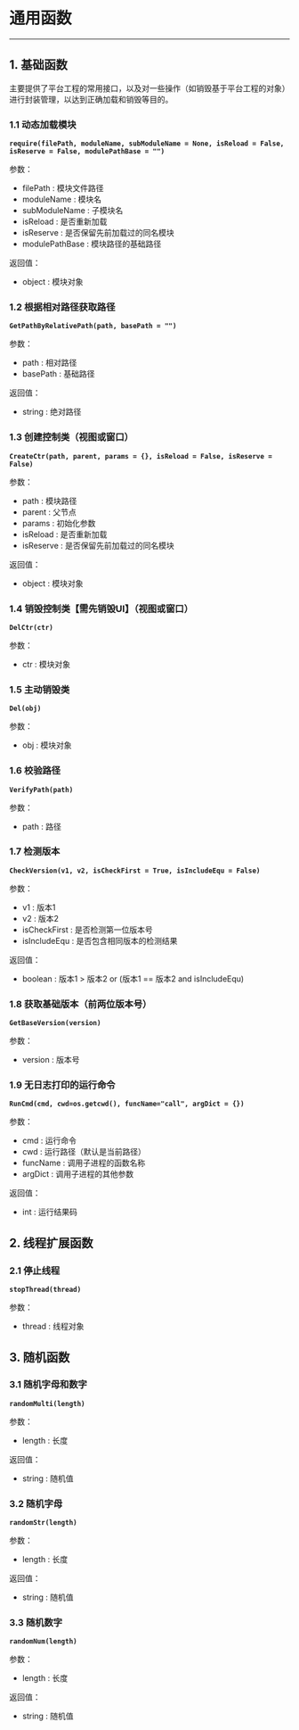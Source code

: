 # 通用函数

----
## 1. 基础函数
主要提供了平台工程的常用接口，以及对一些操作（如销毁基于平台工程的对象）进行封装管理，以达到正确加载和销毁等目的。  

### 1.1 动态加载模块
**`require(filePath, moduleName, subModuleName = None, isReload = False, isReserve = False, modulePathBase = "")`**  

参数：  
  * filePath : 模块文件路径
  * moduleName : 模块名
  * subModuleName : 子模块名
  * isReload : 是否重新加载
  * isReserve : 是否保留先前加载过的同名模块
  * modulePathBase : 模块路径的基础路径

返回值：
  * object : 模块对象


### 1.2 根据相对路径获取路径
**`GetPathByRelativePath(path, basePath = "")`**  

参数：
  * path : 相对路径
  * basePath : 基础路径

返回值：
  * string : 绝对路径


### 1.3 创建控制类（视图或窗口）
**`CreateCtr(path, parent, params = {}, isReload = False, isReserve = False)`**  

参数：
  * path : 模块路径
  * parent : 父节点
  * params : 初始化参数
  * isReload : 是否重新加载
  * isReserve : 是否保留先前加载过的同名模块

返回值：
  * object : 模块对象


### 1.4 销毁控制类【需先销毁UI】（视图或窗口）
**`DelCtr(ctr)`**  

参数：
  * ctr : 模块对象

### 1.5 主动销毁类
**`Del(obj)`**  

参数：
  * obj : 模块对象


### 1.6 校验路径
**`VerifyPath(path)`**  

参数：
  * path : 路径


### 1.7 检测版本
**`CheckVersion(v1, v2, isCheckFirst = True, isIncludeEqu = False)`**  

参数：
  * v1 : 版本1
  * v2 : 版本2
  * isCheckFirst : 是否检测第一位版本号
  * isIncludeEqu : 是否包含相同版本的检测结果

返回值：
  * boolean : 版本1 > 版本2 or (版本1 == 版本2 and isIncludeEqu)


### 1.8 获取基础版本（前两位版本号）
**`GetBaseVersion(version)`**  

参数：
  * version : 版本号
  

### 1.9 无日志打印的运行命令
**`RunCmd(cmd, cwd=os.getcwd(), funcName="call", argDict = {})`**  

参数：
  * cmd : 运行命令
  * cwd : 运行路径（默认是当前路径）
  * funcName : 调用子进程的函数名称
  * argDict : 调用子进程的其他参数

返回值：
  * int : 运行结果码


## 2. 线程扩展函数
### 2.1 停止线程
**`stopThread(thread)`**  

参数：
  * thread : 线程对象


## 3. 随机函数
### 3.1 随机字母和数字
**`randomMulti(length)`**  

参数：
  * length : 长度

返回值：
  * string : 随机值


### 3.2 随机字母
**`randomStr(length)`**  

参数：
  * length : 长度

返回值：
  * string : 随机值


### 3.3 随机数字
**`randomNum(length)`**  

参数：
  * length : 长度

返回值：
  * string : 随机值